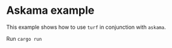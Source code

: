 # Askama example

This example shows how to use `turf` in conjunction with `askama`.

Run `cargo run`
